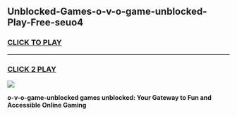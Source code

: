 
## Unblocked-Games-o-v-o-game-unblocked-Play-Free-seuo4
<h3>
<a href="https://premium76.site?title=o-v-o-game-unblocked&ref=10A">CLICK TO PLAY</a></h3>
<hr>

<h3>
<a href="https://premium76.site?title=o-v-o-game-unblocked&ref=10A">CLICK 2 PLAY</a>
  
</h3>

<a href="https://premium76.site?title=o-v-o-game-unblocked&ref=10A"><img src="https://clearcache.store/games.png"></a>


**o-v-o-game-unblocked games unblocked: Your Gateway to Fun and Accessible Online Gaming**
